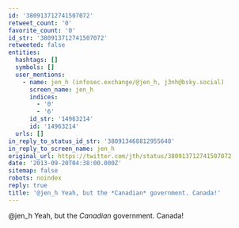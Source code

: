 ```yaml
---
id: '380913712741507072'
retweet_count: '0'
favorite_count: '0'
id_str: '380913712741507072'
retweeted: false
entities:
  hashtags: []
  symbols: []
  user_mentions:
    - name: jen_h (infosec.exchange/@jen_h, j3nh@bsky.social)
      screen_name: jen_h
      indices:
        - '0'
        - '6'
      id_str: '14963214'
      id: '14963214'
  urls: []
in_reply_to_status_id_str: '380913468812955648'
in_reply_to_screen_name: jen_h
original_url: https://twitter.com/jth/status/380913712741507072
date: '2013-09-20T04:38:00.000Z'
sitemap: false
robots: noindex
reply: true
title: '@jen_h Yeah, but the *Canadian* government. Canada!'
---
```


@jen_h Yeah, but the *Canadian* government. Canada!